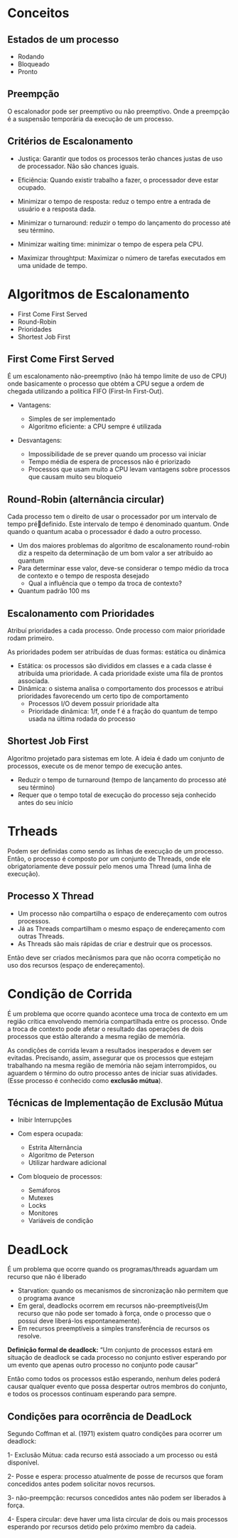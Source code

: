 # Conceitos

## Estados de um processo

- Rodando
- Bloqueado
- Pronto
  
## Preempção

O escalonador pode ser preemptivo ou não preemptivo. Onde a preempção é a suspensão temporária da execução de um processo.

## Critérios de Escalonamento

- Justiça:
  Garantir que todos os processos terão chances justas de uso de processador. Não são chances iguais.
  
- Eficiência:
  Quando existir trabalho a fazer, o processador deve estar ocupado.

- Minimizar o tempo de resposta:
  reduz o tempo entre a entrada de usuário e a resposta dada.
  
- Minimizar o turnaround:
  reduzir o tempo do lançamento do processo até seu término.
  
- Minimizar waiting time:
  minimizar o tempo de espera pela CPU.
  
- Maximizar throughtput:
  Maximizar o número de tarefas executados em uma unidade de tempo.

# Algoritmos de Escalonamento

- First Come First Served
- Round-Robin
- Prioridades
- Shortest Job First

## First Come First Served

É um escalonamento não-preemptivo (não há tempo limite de uso de CPU) onde basicamente o processo que obtém a CPU segue a ordem de chegada utilizando a política FIFO (First-In 
First-Out).

- Vantagens: 
  - Simples de ser implementado
  - Algoritmo eficiente: a CPU sempre é utilizada
  
- Desvantagens:
  - Impossibilidade de se prever quando um processo vai 
  iniciar
  - Tempo média de espera de processos não é priorizado
  - Processos que usam muito a CPU levam vantagens sobre 
  processos que causam muito seu bloqueio


## Round-Robin (alternância circular)

Cada processo tem o direito de usar o processador por um intervalo de tempo prédefinido. Este intervalo de tempo é denominado quantum. Onde quando o quantum acaba o processador é dado a outro processo.

- Um dos maiores problemas do algoritmo de escalonamento round-robin diz a respeito da determinação de um bom valor a ser atribuído ao quantum
- Para determinar esse valor, deve-se considerar o tempo médio da troca de contexto e o tempo de resposta desejado
  - Qual a influência que o tempo da troca de contexto?
- Quantum padrão 100 ms

## Escalonamento com Prioridades

Atribuí prioridades a cada processo. Onde processo com maior prioridade rodam primeiro.

As prioridades podem ser atribuídas de duas formas: estática ou dinâmica

- Estática: os processos são divididos em classes e a cada classe é atribuída uma prioridade. A cada prioridade existe uma fila de prontos associada.
- Dinâmica: o sistema analisa o comportamento dos processos e atribui prioridades favorecendo um certo tipo de comportamento
  - Processos I/O devem possuir prioridade alta
  - Prioridade dinâmica: 1/f, onde f é a fração do quantum de tempo usada na última rodada do processo

## Shortest Job First

Algoritmo projetado para sistemas em lote. A ideia é dado um conjunto de processos, execute os de menor tempo de execução antes.
- Reduzir o tempo de turnaround (tempo de lançamento do processo até seu término)
- Requer que o tempo total de execução do processo seja conhecido antes do seu início

# Trheads

Podem ser definidas como sendo as linhas de execução de um processo. Então, o processo é composto por um conjunto de Threads, onde ele obrigatoriamente deve possuir pelo menos uma Thread (uma linha de execução).

## Processo X Thread

- Um processo não compartilha o espaço de endereçamento com outros processos.
- Já as Threads compartilham o mesmo espaço de endereçamento com outras Threads.
- As Threads são mais rápidas de criar e destruir que os processos.

Então deve ser criados mecânismos para que não ocorra competição no uso dos recursos (espaço de endereçamento).

# Condição de Corrida

É um problema que ocorre quando acontece uma troca de contexto em um região crítica envolvendo memória compartilhada entre os processo. Onde a troca de contexto pode afetar o resultado das operações de dois processos que estão alterando a mesma região de memória. 

As condições de corrida levam a resultados inesperados e devem ser evitadas. Precisando, assim, assegurar que os processos que estejam trabalhando na mesma região de memória não sejam interrompidos, ou aguardem o término do outro processo antes de iniciar suas atividades. (Esse processo é conhecido como **exclusão mútua**).

## Técnicas de Implementação de Exclusão Mútua

- Inibir Interrupções
  
- Com espera ocupada:
  
  - Estrita Alternância
  - Algoritmo de Peterson
  - Utilizar hardware adicional
   
- Com bloqueio de processos:
  
  - Semáforos
  - Mutexes
  - Locks
  - Monitores
  - Variáveis de condição
    
# DeadLock

É um problema que ocorre quando os programas/threads aguardam um recurso que não é liberado

- Starvation: quando os mecanismos de sincronização não permitem que o programa avance
- Em geral, deadlocks ocorrem em recursos não-preemptíveis(Um recurso que não pode ser tomado à força, onde o processo que o possui deve liberá-los espontaneamente).
- Em recursos preemptíveis a simples transferência de recursos os resolve.

**Definição formal de deadlock:**
“Um conjunto de processos estará em situação de deadlock se cada processo no conjunto estiver esperando por um evento que apenas outro processo no conjunto pode causar”

Então como todos os processos estão esperando, nenhum deles poderá causar qualquer evento que possa despertar outros membros do conjunto, e todos os processos continuam esperando para sempre.

## Condições para ocorrência de DeadLock

Segundo Coffman et al. (1971) existem quatro condições para ocorrer um deadlock:

1- Exclusão Mútua:  cada recurso está associado a um processo ou está disponível.

2- Posse e espera:  processo atualmente de posse de recursos que foram concedidos antes podem solicitar novos recursos.

3- não-preempção:  recursos concedidos antes não podem ser liberados à força.

4- Espera circular:  deve haver uma lista circular de dois ou mais processos esperando por recursos detido pelo próximo membro da cadeia.
